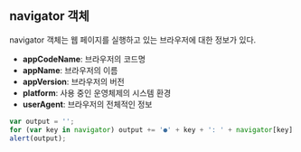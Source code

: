 ## navigator 객체

navigator 객체는 웹 페이지를 실행하고 있는 브라우저에 대한 정보가 있다.

- **appCodeName**: 브라우저의 코드명
- **appName**: 브라우저의 이름
- **appVersion**: 브라우저의 버전
- **platform**: 사용 중인 운영체제의 시스템 환경
- **userAgent**: 브라우저의 전체적인 정보

```javascript 1.8
var output = '';
for (var key in navigator) output += '●' + key + ': ' + navigator[key] + '\n';      
alert(output);
```
